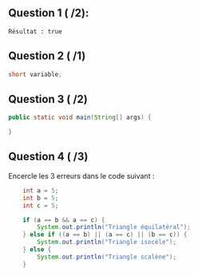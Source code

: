 
## Question 1 ( /2):
```
Résultat : true
```

## Question 2 ( /1)
```java
short variable;
```
## Question 3 ( /2)

```java
public static void main(String[] args) {

}
```

## Question 4 ( /3)

Encercle les 3 erreurs dans le code suivant :

```java
    int a = 5;
    int b = 5;
    int c = 5;

    if (a == b && a == c) {
        System.out.println("Triangle équilatéral");
    } else if ((a == b) || (a == c) || (b == c)) {
        System.out.println("Triangle isocèle");
    } else {
        System.out.println("Triangle scalène");
    }
```
